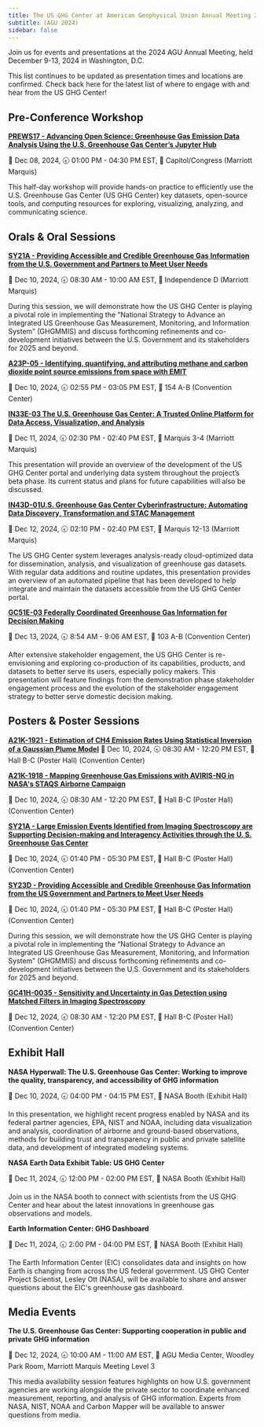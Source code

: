 ```yaml
---
title: The US GHG Center at American Geophysical Union Annual Meeting 2024
subtitle: (AGU 2024)
sidebar: false
---
```

Join us for events and presentations at the 2024 AGU Annual Meeting, held December 9-13, 2024 in Washington, D.C. 

This list continues to be updated as presentation times and locations are confirmed. Check back here for the latest list of where to engage with and hear from the US GHG Center!

## Pre-Conference Workshop

[**PREWS17 - Advancing Open Science: Greenhouse Gas Emission Data Analysis Using the U.S. Greenhouse Gas Center’s Jupyter Hub**](https://agu.confex.com/agu/agu24/meetingapp.cgi/Session/229081)

📅 Dec 08, 2024, 
🕣 01:00 PM - 04:30 PM EST, 
📍 Capitol/Congress (Marriott Marquis)

This half-day workshop will provide hands-on practice to efficiently use the U.S. Greenhouse Gas Center (US GHG Center) key datasets, open-source tools, and computing resources for exploring, visualizing, analyzing, and communicating science.

## Orals & Oral Sessions
[**SY21A - Providing Accessible and Credible Greenhouse Gas Information from the U.S. Government and Partners to Meet User Needs**](https://agu.confex.com/agu/agu24/meetingapp.cgi/Session/240449)

📅 Dec 10, 2024, 
🕣 08:30 AM - 10:00 AM EST, 
📍 Independence D (Marriott Marquis)

During this session, we will demonstrate how the US GHG Center is playing a pivotal role in implementing the “National Strategy to Advance an Integrated US Greenhouse Gas Measurement, Monitoring, and Information System” (GHGMMIS) and discuss forthcoming refinements and co-development initiatives between the U.S. Government and its stakeholders for 2025 and beyond.

[**A23P-05 - Identifying, quantifying, and attributing methane and carbon dioxide point source emissions from space with EMIT**](https://agu.confex.com/agu/agu24/meetingapp.cgi/Paper/1682479)

📅 Dec 10, 2024, 
🕣 02:55 PM - 03:05 PM EST, 
📍 154 A-B (Convention Center)

[**IN33E-03 The U.S. Greenhouse Gas Center: A Trusted Online Platform for Data Access, Visualization, and Analysis**](https://agu.confex.com/agu/agu24/meetingapp.cgi/Paper/1542963)

📅 Dec 11, 2024, 
🕣 02:30 PM - 02:40 PM EST, 
📍 Marquis 3-4 (Marriott Marquis)

This presentation will provide an overview of the development of the US GHG Center portal and underlying data system throughout the project’s beta phase. Its current status and plans for future capabilities will also be discussed.

[**IN43D-01U.S. Greenhouse Gas Center Cyberinfrastructure: Automating Data Discovery, Transformation and STAC Management**](https://agu.confex.com/agu/agu24/meetingapp.cgi/Paper/1566590)

📅 Dec 12, 2024, 
🕣 02:10 PM - 02:40 PM EST, 
📍 Marquis 12-13 (Marriott Marquis)

The US GHG Center system leverages analysis-ready cloud-optimized data for dissemination, analysis, and visualization of greenhouse gas datasets. With regular data additions and routine updates, this presentation provides an overview of an automated pipeline that has been developed to help integrate and maintain the datasets accessible from the US GHG Center portal. 

[**GC51E-03 Federally Coordinated Greenhouse Gas Information for Decision Making**](https://agu.confex.com/agu/agu24/meetingapp.cgi/Paper/1671288)

📅 Dec 13, 2024, 
🕣 8:54 AM - 9:06 AM EST, 
📍 103 A-B (Convention Center)

After extensive stakeholder engagement, the US GHG Center is re-envisioning and exploring co-production of its capabilities, products, and datasets to better serve its users, especially policy makers. This presentation will feature findings from the demonstration phase stakeholder engagement process and the evolution of the stakeholder engagement strategy to better serve domestic decision making.

## Posters & Poster Sessions
[**A21K-1921 - Estimation of CH4 Emission Rates Using Statistical Inversion of a Gaussian Plume Model**](https://agu.confex.com/agu/agu24/meetingapp.cgi/Paper/1682366)
📅 Dec 10, 2024, 
🕣 08:30 AM - 12:20 PM EST, 
📍 Hall B-C (Poster Hall) (Convention Center)

[**A21K-1918 - Mapping Greenhouse Gas Emissions with AVIRIS-NG in NASA's STAQS Airborne Campaign**](https://agu.confex.com/agu/agu24/meetingapp.cgi/Paper/1694060)

📅 Dec 10, 2024, 
🕣 08:30 AM - 12:20 PM EST, 
📍 Hall B-C (Poster Hall) (Convention Center)

[**SY21A - Large Emission Events Identified from Imaging Spectroscopy are Supporting Decision-making and Interagency Activities through the U. S. Greenhouse Gas Center**](https://agu.confex.com/agu/agu24/meetingapp.cgi/Paper/1652633)

📅 Dec 10, 2024, 
🕣 01:40 PM - 05:30 PM EST, 
📍  Hall B-C (Poster Hall) (Convention Center)

[**SY23D - Providing Accessible and Credible Greenhouse Gas Information from the US Government and Partners to Meet User Needs**](https://agu.confex.com/agu/agu24/meetingapp.cgi/Session/226835)

📅 Dec 10, 2024, 
🕣 01:40 PM - 05:30 PM EST, 
📍 Hall B-C (Poster Hall) (Convention Center)

During this session, we will demonstrate how the US GHG Center is playing a pivotal role in implementing the “National Strategy to Advance an Integrated US Greenhouse Gas Measurement, Monitoring, and Information System” (GHGMMIS) and discuss forthcoming refinements and co-development initiatives between the U.S. Government and its stakeholders for 2025 and beyond.

[**GC41H-0035 - Sensitivity and Uncertainty in Gas Detection using Matched Filters in Imaging Spectroscopy**](https://agu.confex.com/agu/agu24/meetingapp.cgi/Paper/1680662)

📅 Dec 12, 2024, 
🕣 08:30 AM - 12:20 PM EST, 
📍 Hall B-C (Poster Hall) (Convention Center)

## Exhibit Hall

**NASA Hyperwall: The U.S. Greenhouse Gas Center: Working to improve the quality, transparency, and accessibility of GHG information**

📅 Dec 10, 2024, 
🕣 04:00 PM - 04:15 PM EST, 
📍 NASA Booth (Exhibit Hall)

In this presentation, we highlight recent progress enabled by NASA and its federal partner agencies, EPA, NIST and NOAA, including data visualization and analysis, coordination of airborne and ground-based observations, methods for building trust and transparency in public and private satellite data, and development of integrated modeling systems. 

**NASA Earth Data Exhibit Table: US GHG Center**

📅 Dec 11, 2024, 
🕣 12:00 PM - 02:00 PM EST, 
📍 NASA Booth (Exhibit Hall)

Join us in the NASA booth to connect with scientists from the US GHG Center and hear about the latest innovations in greenhouse gas observations and models. 

**Earth Information Center: GHG Dashboard**

📅 Dec 11, 2024, 
🕣 2:00 PM - 04:00 PM EST, 
📍 NASA Booth (Exhibit Hall)

The Earth Information Center (EIC) consolidates data and insights on how Earth is changing from across the US federal government. US GHG Center Project Scientist, Lesley Ott (NASA), will be available to share and answer questions about the EIC's greenhouse gas dashboard. 

## Media Events

**The U.S. Greenhouse Gas Center: Supporting cooperation in public and private GHG information**

📅 Dec 12, 2024, 
🕣 10:00 AM - 11:00 AM EST, 
📍 AGU Media Center, Woodley Park Room, Marriott Marquis Meeting Level 3

This media availability session features highlights on how U.S. government agencies are working alongside the private sector to coordinate enhanced measurement, reporting, and analysis of GHG information. Experts from NASA, NIST, NOAA and Carbon Mapper will be available to answer questions from media.